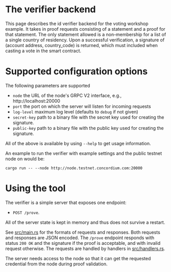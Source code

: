 # The verifier backend

This page describes the id verifier backend for the voting workshop example. It takes in proof requests consisting of a statement and a proof for that statement.
The only statement allowed is a non-membership for a list of a single country of residency.
Upon a successful verification, a signature of (account address, country_code) is returned, which must included when casting a vote in the smart contract.

# Supported configuration options

The following parameters are supported
- `node` the URL of the node's GRPC V2 interface, e.g., http://localhost:20000
- `port` the port on which the server will listen for incoming requests
- `log-level` maximum log level (defaults to `debug` if not given)
- `secret-key` path to a binary file with the secret key used for creating the signature.
- `public-key` path to a binary file with the public key used for creating the signature.

All of the above is available by using `--help` to get usage information.

An example to run the verifier with example settings and the public testnet node on would be:
```
cargo run -- --node http://node.testnet.concordium.com:20000
```

# Using the tool

The verifier is a simple server that exposes one endpoint:
 - `POST /prove`.

All of the server state is kept in memory and thus does not survive a restart.

See [src/main.rs](./src/main.rs) for the formats of requests and responses. Both
requests and responses are JSON encoded. The `/prove` endpoint responds with
status `200 OK` and the signature if the proof is acceptable, and with invalid request otherwise.
The requests are handled by handlers in [src/handlers.rs](./src/handlers.rs). 

The server needs access to the node so that it can get the requested credential
from the node during proof validation.
